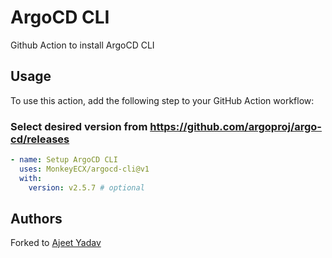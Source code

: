 # ArgoCD CLI
Github Action to install ArgoCD CLI

## Usage
To use this action, add the following step to your GitHub Action workflow:

### Select desired version from https://github.com/argoproj/argo-cd/releases

```yaml
- name: Setup ArgoCD CLI 
  uses: MonkeyECX/argocd-cli@v1
  with:
    version: v2.5.7 # optional 
```

## Authors

Forked to [Ajeet Yadav](https://github.com/imAjeetYadav)
